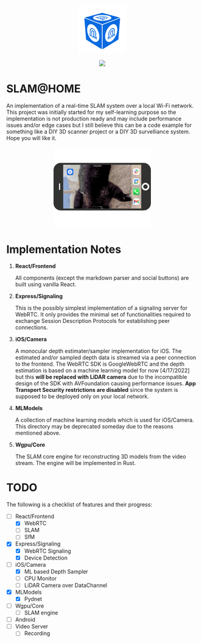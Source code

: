 <p align="center">
  <img height="128" width="128" src="./docs/images/logo.png">
</p>
<p align="center">
  <a href="https://www.buymeacoffee.com/ognis1205">
    <img width="128" src="https://cdn.buymeacoffee.com/buttons/v2/default-yellow.png" />
  </a>
</p>

SLAM@HOME
==============================
An implementation of a real-time SLAM system over a local Wi-Fi network. This project was initially started for my self-learning purpose so the implementation is not production ready and may include performance issues and/or edge cases but I still believe this can be a code example for something like a DIY 3D scanner project or a DIY 3D survelliance system. Hope you will like it.

<p align="center">
  <img width="256" src="./docs/images/mobile.gif">
</p>

Implementation Notes
==============================
 1. **React/Frontend**

	All components (except the markdown parser and social buttons) are built using vanilla React. 

 2. **Express/Signaling**

	This is the possibly simplest implementation of a signaling server for WebRTC. It only provides the minimal set of functionalities required to exchange Session Description Protocols for establishing peer connections.

 3. **iOS/Camera**

	A monocular depth estimater/sampler implementation for iOS. The estimated and/or sampled depth data is streamed via a peer connection to the frontend. The WebRTC SDK is GoogleWebRTC and the depth estimation is based on a machine learning model for now [4/17/2022] but this **will be replaced with LiDAR camera** due to the incompatible design of the SDK with AVFoundation causing performance issues. **App Transport Security restrictions are disabled** since the system is supposed to be deployed only on your local network.
   
 4. **MLModels**

	A collection of machine learning models which is used for iOS/Camera. This directory may be deprecated someday due to the reasons mentioned above.
 
 5. **Wgpu/Core**

	The SLAM core engine for reconstructing 3D models from the video stream. The engine will be implemented in Rust.

TODO
==============================

The following is a checklist of features and their progress:
- [ ] React/Frontend
  - [x] WebRTC
  - [ ] SLAM
  - [ ] SfM
- [x] Express/Signaling
  - [x] WebRTC Signaling
  - [x] Device Detection
- [ ] iOS/Camera
  - [x] ML based Depth Sampler
  - [ ] CPU Monitor
  - [ ] LiDAR Camera over DataChannel
- [x] MLModels
  - [x] Pydnet
- [ ] Wgpu/Core
  - [ ] SLAM engine
- [ ] Android
- [ ] Video Server
  - [ ] Recording

